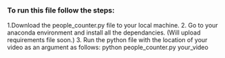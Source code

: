 ### To run this file follow the steps:
1.Download the people_counter.py file to your local machine. 
2. Go to your anaconda environment and install all the dependancies. (Will upload requirements file soon.)
3. Run the python file with the location of your video as an argument as follows:
python people_counter.py your_video

